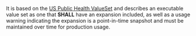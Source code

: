 It is based on the [US Public Health ValueSet](StructureDefinition-us-ph-valueset.html) and describes an executable value set as one that **SHALL** have an expansion included, as well as a usage warning indicating the expansion is a point-in-time snapshot and must be maintained over time for production usage.